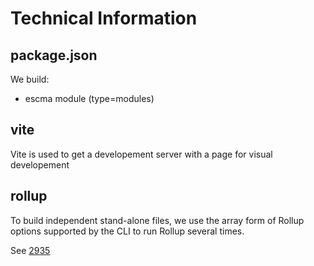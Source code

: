 # Technical Information


## package.json

We build:
  * escma module (type=modules)

## vite

Vite is used to get a developement server with a page
for visual developement

## rollup

To build independent stand-alone files,
we use the array form of Rollup options supported by the CLI
to run Rollup several times.

See [2935](https://github.com/rollup/rollup/issues/2935)

